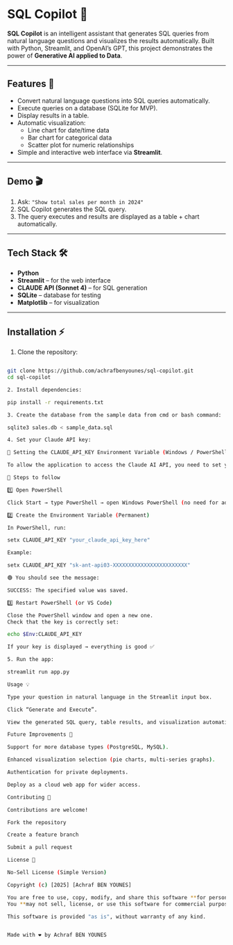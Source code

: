 # SQL Copilot 🤖

**SQL Copilot** is an intelligent assistant that generates SQL queries from natural language questions and visualizes the results automatically. Built with Python, Streamlit, and OpenAI’s GPT, this project demonstrates the power of **Generative AI applied to Data**.  

---

## Features 🚀

- Convert natural language questions into SQL queries automatically.
- Execute queries on a database (SQLite for MVP).
- Display results in a table.
- Automatic visualization:
  - Line chart for date/time data
  - Bar chart for categorical data
  - Scatter plot for numeric relationships
- Simple and interactive web interface via **Streamlit**.

---

## Demo 🎬

1. Ask: `"Show total sales per month in 2024"`  
2. SQL Copilot generates the SQL query.  
3. The query executes and results are displayed as a table + chart automatically.

---

## Tech Stack 🛠️

- **Python**  
- **Streamlit** – for the web interface  
- **CLAUDE API (Sonnet 4)** – for SQL generation  
- **SQLite** – database for testing  
- **Matplotlib** – for visualization  

---

## Installation ⚡

1. Clone the repository:  
```bash

git clone https://github.com/achrafbenyounes/sql-copilot.git
cd sql-copilot

2. Install dependencies:

pip install -r requirements.txt

3. Create the database from the sample data from cmd or bash command:

sqlite3 sales.db < sample_data.sql

4. Set your Claude API key:

🔧 Setting the CLAUDE_API_KEY Environment Variable (Windows / PowerShell)

To allow the application to access the Claude AI API, you need to set your API key in an environment variable named CLAUDE_API_KEY.

🧭 Steps to follow

1️⃣ Open PowerShell

Click Start → type PowerShell → open Windows PowerShell (no need for administrator mode).

2️⃣ Create the Environment Variable (Permanent)

In PowerShell, run:

setx CLAUDE_API_KEY "your_claude_api_key_here"

Example:

setx CLAUDE_API_KEY "sk-ant-api03-XXXXXXXXXXXXXXXXXXXXXXXX"

🟢 You should see the message:

SUCCESS: The specified value was saved.

3️⃣ Restart PowerShell (or VS Code)

Close the PowerShell window and open a new one.
Check that the key is correctly set:

echo $Env:CLAUDE_API_KEY

If your key is displayed → everything is good ✅

5. Run the app:

streamlit run app.py

Usage 💡

Type your question in natural language in the Streamlit input box.

Click “Generate and Execute”.

View the generated SQL query, table results, and visualization automatically.

Future Improvements 🔮

Support for more database types (PostgreSQL, MySQL).

Enhanced visualization selection (pie charts, multi-series graphs).

Authentication for private deployments.

Deploy as a cloud web app for wider access.

Contributing 🤝

Contributions are welcome!

Fork the repository

Create a feature branch

Submit a pull request

License 📄

No-Sell License (Simple Version)

Copyright (c) [2025] [Achraf BEN YOUNES]

You are free to use, copy, modify, and share this software **for personal or educational purposes only**.  
You **may not sell, license, or use this software for commercial purposes** without my permission.

This software is provided "as is", without warranty of any kind.


Made with ❤️ by Achraf BEN YOUNES
